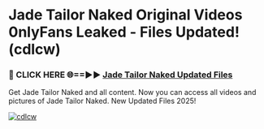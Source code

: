 # Jade Tailor Naked Original Videos 0nlyFans Leaked - Files Updated! (cdlcw)

<h3>🔴 CLICK HERE 🌐==►► <a href="https://tinyurl.com/yckcrads" rel="nofollow">Jade Tailor Naked Updated Files</a></h3>

Get Jade Tailor Naked and all content. Now you can access all videos and pictures of Jade Tailor Naked. New Updated Files 2025!

[![cdlcw](https://i.imgur.com/hpKpOFt.gif)](https://tinyurl.com/yckcrads)
